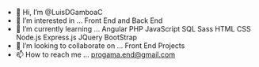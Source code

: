 - 👋 Hi, I’m @LuisDGamboaC
- 👀 I’m interested in ... Front End and Back End
- 🌱 I’m currently learning ... Angular PHP JavaScript SQL Sass HTML CSS Node.js Express.js  JQuery BootStrap
- 💞️ I’m looking to collaborate on ...  Front End Projects
- 📫 How to reach me ... progama.end@gmail.com

<!---
LuisDGamboaC/LuisDGamboaC is a ✨ special ✨ repository because its `README.md` (this file) appears on your GitHub profile.
You can click the Preview link to take a look at your changes.
--->
